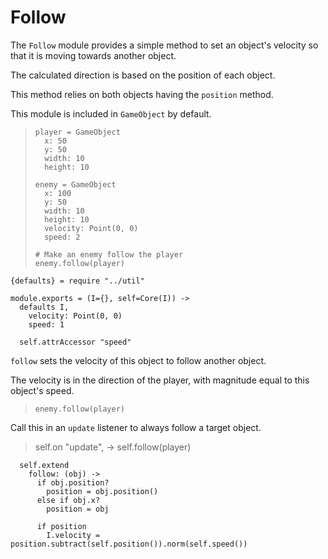 Follow
======

The `Follow` module provides a simple method to set an object's
velocity so that it is moving towards another object.

The calculated direction is based on the position of each object.

This method relies on both objects having the `position` method.

This module is included in `GameObject` by default.

>     player = GameObject
>       x: 50
>       y: 50
>       width: 10
>       height: 10
>
>     enemy = GameObject
>       x: 100
>       y: 50
>       width: 10
>       height: 10
>       velocity: Point(0, 0)
>       speed: 2
>
>     # Make an enemy follow the player
>     enemy.follow(player)

    {defaults} = require "../util"

    module.exports = (I={}, self=Core(I)) ->
      defaults I,
        velocity: Point(0, 0)
        speed: 1

      self.attrAccessor "speed"

`follow` sets the velocity of this object to follow another object.

The velocity is in the direction of the player, with magnitude equal to
this object's speed.

>     enemy.follow(player)

Call this in an `update` listener to always follow a target object.

>    self.on "update", ->
>      self.follow(player)

      self.extend
        follow: (obj) ->
          if obj.position?
            position = obj.position()
          else if obj.x?
            position = obj

          if position
            I.velocity = position.subtract(self.position()).norm(self.speed())

